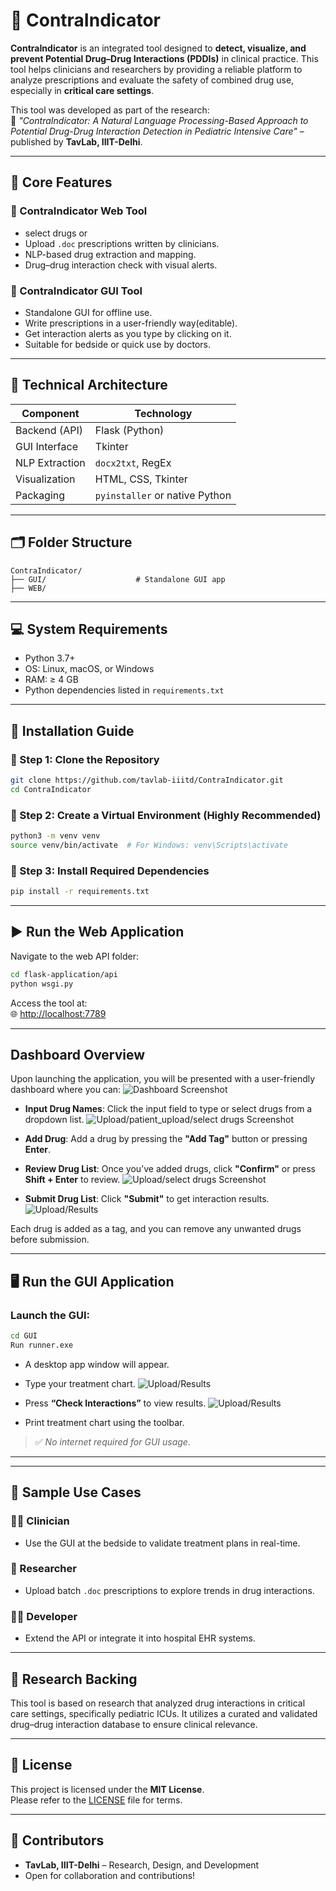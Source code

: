 # 🚨 **ContraIndicator**

**ContraIndicator** is an integrated tool designed to **detect, visualize, and prevent Potential Drug–Drug Interactions (PDDIs)** in clinical practice. This tool helps clinicians and researchers by providing a reliable platform to analyze prescriptions and evaluate the safety of combined drug use, especially in **critical care settings**.

This tool was developed as part of the research:  
📄 *"ContraIndicator: A Natural Language Processing-Based Approach to Potential Drug-Drug Interaction Detection in Pediatric Intensive Care"* – published by **TavLab, IIIT-Delhi**.

---

## 🌟 **Core Features**

### 🔹 ContraIndicator Web Tool
- select drugs
   or 
- Upload `.doc` prescriptions written by clinicians.
- NLP-based drug extraction and mapping.
- Drug–drug interaction check with visual alerts.


### 🔹 ContraIndicator GUI Tool
- Standalone GUI for offline use.
- Write prescriptions in a user-friendly way(editable).
- Get interaction alerts as you type by clicking on it.
- Suitable for bedside or quick use by doctors.

---

## 🧠 **Technical Architecture**

| Component      | Technology        |
|----------------|------------------|
| Backend (API)  | Flask (Python)    |
| GUI Interface  | Tkinter           |
| NLP Extraction | `docx2txt`, RegEx |
| Visualization  | HTML, CSS, Tkinter |
| Packaging      | `pyinstaller` or native Python |

---

## 🗂️ Folder Structure

```
ContraIndicator/       
├── GUI/                    # Standalone GUI app
├── WEB/
```

---

## 💻 System Requirements

- Python 3.7+
- OS: Linux, macOS, or Windows
- RAM: ≥ 4 GB
- Python dependencies listed in `requirements.txt`

---

## 🧩 Installation Guide

### 🔸 Step 1: Clone the Repository

```bash
git clone https://github.com/tavlab-iiitd/ContraIndicator.git
cd ContraIndicator
```

### 🔸 Step 2: Create a Virtual Environment (Highly Recommended)

```bash
python3 -m venv venv
source venv/bin/activate  # For Windows: venv\Scripts\activate
```

### 🔸 Step 3: Install Required Dependencies

```bash
pip install -r requirements.txt
```

---

## ▶️ Run the Web Application

Navigate to the web API folder:

```bash
cd flask-application/api
python wsgi.py
```

Access the tool at:  
🌐 [http://localhost:7789](http://localhost:7789)

---



## **Dashboard Overview**

Upon launching the application, you will be presented with a user-friendly dashboard where you can:
![Dashboard Screenshot](images/welcome_ss.png)

- **Input Drug Names**: Click the input field to type or select drugs from a dropdown list.
![Upload/patient_upload/select drugs Screenshot](images/patients_upload.png)

- **Add Drug**: Add a drug by pressing the **"Add Tag"** button or pressing **Enter**.
- **Review Drug List**: Once you’ve added drugs, click **"Confirm"** or press **Shift + Enter** to review.
![Upload/select drugs Screenshot](images/upload_drugs.png)

- **Submit Drug List**: Click **"Submit"** to get interaction results.
![Upload/Results](images/results_ss.png)

Each drug is added as a tag, and you can remove any unwanted drugs before submission.


---

## 🖥️ Run the GUI Application

### Launch the GUI:
```bash
cd GUI
Run runner.exe
```

- A desktop app window will appear.
- Type  your treatment chart.
  ![Upload/Results](images/gui_drugs.png)

- Press **“Check Interactions”** to view results.
  ![Upload/Results](images/gui_ddi.png)

- Print treatment chart using the toolbar.

> ✅ *No internet required for GUI usage.*

---


---

## 🧪 Sample Use Cases

### 👩‍⚕️ Clinician
- Use the GUI at the bedside to validate treatment plans in real-time.

### 🧬 Researcher
- Upload batch `.doc` prescriptions to explore trends in drug interactions.

### 🧑‍💻 Developer
- Extend the API or integrate it into hospital EHR systems.

---

## 🔬 Research Backing

This tool is based on research that analyzed drug interactions in critical care settings, specifically pediatric ICUs. It utilizes a curated and validated drug–drug interaction database to ensure clinical relevance.

---

## 📄 License

This project is licensed under the **MIT License**.  
Please refer to the [LICENSE](LICENSE) file for terms.

---

## 👥 Contributors

- **TavLab, IIIT-Delhi** – Research, Design, and Development  
- Open for collaboration and contributions!

